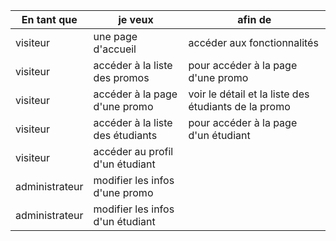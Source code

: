 |En tant que|je veux|afin de|
|--|--|--|
|visiteur|une page d'accueil|accéder aux fonctionnalités|
|visiteur|accéder à la liste des promos|pour accéder à la page d'une promo|
|visiteur|accéder à la page d'une promo|voir le détail et la liste des étudiants de la promo|
|visiteur|accéder à la liste des étudiants|pour accéder à la page d'un étudiant|
|visiteur|accéder au profil d'un étudiant||
|administrateur|modifier les infos d'une promo||
|administrateur|modifier les infos d'un étudiant||